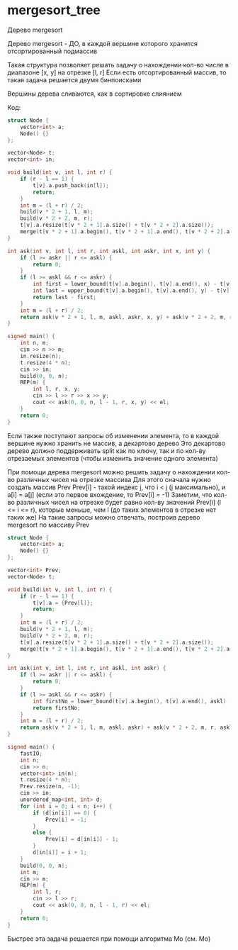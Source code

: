 # mergesort_tree

Дерево mergesort

Дерево mergesort - ДО, в каждой вершине которого хранится отсортированный подмассив

Такая структура позволяет решать задачу о нахождении кол-во числе в диапазоне [x, y] на отрезке [l, r]
Если есть отсортированный массив, то такая задача решается двумя бинпоисками

Вершины дерева сливаются, как в сортировке слиянием

Код:
```cpp
struct Node {
    vector<int> a;
    Node() {}
};

vector<Node> t;
vector<int> in;

void build(int v, int l, int r) {
    if (r - l == 1) {
        t[v].a.push_back(in[l]);
        return;
    }
    int m = (l + r) / 2;
    build(v * 2 + 1, l, m);
    build(v * 2 + 2, m, r);
    t[v].a.resize(t[v * 2 + 1].a.size() + t[v * 2 + 2].a.size());
    merge(t[v * 2 + 1].a.begin(), t[v * 2 + 1].a.end(), t[v * 2 + 2].a.begin(), t[v * 2 + 2].a.end(), t[v].a.begin());
}

int ask(int v, int l, int r, int askl, int askr, int x, int y) {
    if (l >= askr || r <= askl) {
        return 0;
    }
    if (l >= askl && r <= askr) {
        int first = lower_bound(t[v].a.begin(), t[v].a.end(), x) - t[v].a.begin();
        int last = upper_bound(t[v].a.begin(), t[v].a.end(), y) - t[v].a.begin();
        return last - first;
    }
    int m = (l + r) / 2;
    return ask(v * 2 + 1, l, m, askl, askr, x, y) + ask(v * 2 + 2, m, r, askl, askr, x, y);
}

signed main() {
    int n, m;
    cin >> n >> m;
    in.resize(n);
    t.resize(4 * n);
    cin >> in;
    build(0, 0, n);
    REP(m) {
        int l, r, x, y;
        cin >> l >> r >> x >> y;
        cout << ask(0, 0, n, l - 1, r, x, y) << el;
    }
    return 0;
}
```

Если также поступают запросы об изменении элемента, то в каждой вершине нужно хранить не массив, а декартово дерево
Это декартово дерево должно поддерживать split как по ключу, так и по кол-ву отрезаемых элементов (чтобы изменить значение одного элемента)

При помощи дерева mergesort можно решить задачу о нахождении кол-во различных чисел на отрезке массива
Для этого сначала нужно создать массив Prev
Prev[i] - такой индекс j, что i < j (j максимально), и a[i] = a[j] (если это первое вхождение, то Prev[i] = -1)
Заметим, что кол-во различных чисел на отрезке будет равно кол-ву значений Prev[i] (l <= i <= r), которые меньше, чем l (до таких элементов в отрезке нет таких же)
На такие запросы можно отвечать, построив дерево mergesort по массиву Prev
```cpp
struct Node {
    vector<int> a;
    Node() {}
};

vector<int> Prev;
vector<Node> t;

void build(int v, int l, int r) {
    if (r - l == 1) {
        t[v].a = {Prev[l]};
        return;
    }
    int m = (l + r) / 2;
    build(v * 2 + 1, l, m);
    build(v * 2 + 2, m, r);
    t[v].a.resize(t[v * 2 + 1].a.size() + t[v * 2 + 2].a.size());
    merge(t[v * 2 + 1].a.begin(), t[v * 2 + 1].a.end(), t[v * 2 + 2].a.begin(), t[v * 2 + 2].a.end(), t[v].a.begin());
}

int ask(int v, int l, int r, int askl, int askr) {
    if (l >= askr || r <= askl) {
        return 0;
    }
    if (l >= askl && r <= askr) {
        int firstNo = lower_bound(t[v].a.begin(), t[v].a.end(), askl) - t[v].a.begin();
        return firstNo;
    }
    int m = (l + r) / 2;
    return ask(v * 2 + 1, l, m, askl, askr) + ask(v * 2 + 2, m, r, askl, askr);
}

signed main() {
    fastIO;
    int n;
    cin >> n;
    vector<int> in(n);
    t.resize(4 * n);
    Prev.resize(n, -1);
    cin >> in;
    unordered_map<int, int> d;
    for (int i = 0; i < n; i++) {
        if (d[in[i]] == 0) {
            Prev[i] = -1;
        }
        else {
            Prev[i] = d[in[i]] - 1;
        }
        d[in[i]] = i + 1;
    }
    build(0, 0, n);
    int m;
    cin >> m;
    REP(m) {
        int l, r;
        cin >> l >> r;
        cout << ask(0, 0, n, l - 1, r) << el;
    }
    return 0;
}
```

Быстрее эта задача решается при помощи алгоритма Мо (см. Mo)